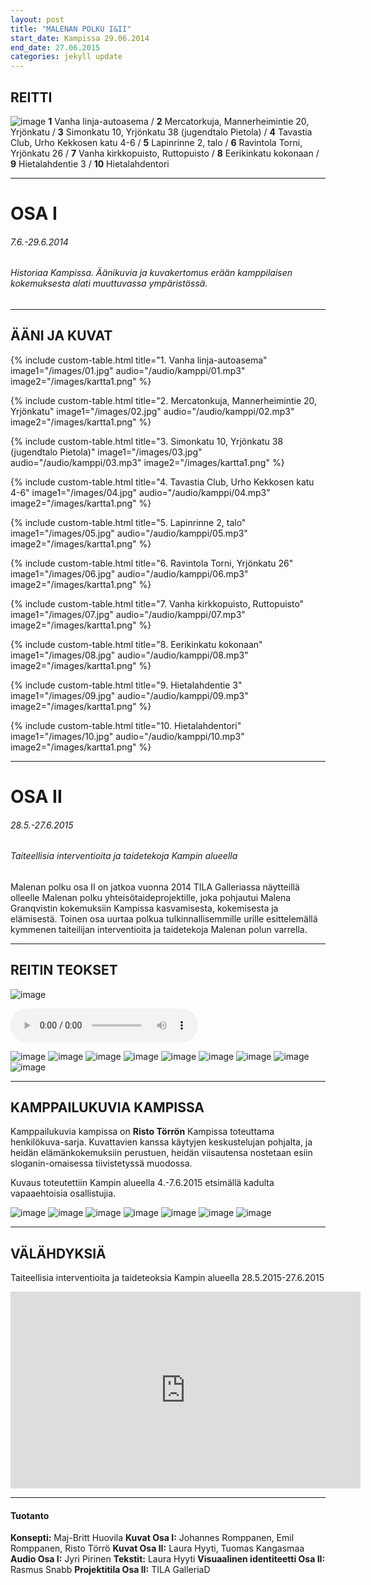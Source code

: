```yaml
---
layout: post
title: "MALENAN POLKU I&II"
start_date: Kampissa 29.06.2014
end_date: 27.06.2015
categories: jekyll update
---
```


## REITTI

![image](/images/kartta1.png)
**1** Vanha linja-autoasema / **2** Mercatorkuja, Mannerheimintie 20, Yrjönkatu / **3** Simonkatu 10, Yrjönkatu 38 (jugendtalo Pietola) / **4** Tavastia Club, Urho Kekkosen katu 4-6 / **5** Lapinrinne 2, talo / **6** Ravintola Torni, Yrjönkatu 26 / **7** Vanha kirkkopuisto, Ruttopuisto / **8** Eerikinkatu kokonaan / **9** Hietalahdentie 3 / **10** Hietalahdentori

---

# OSA I

###### 7.6.-29.6.2014

###### Historiaa Kampissa. Äänikuvia ja kuvakertomus erään kamppilaisen kokemuksesta alati muuttuvassa ympäristössä.

---

## ÄÄNI JA KUVAT 

{% include custom-table.html 
   title="1. Vanha linja-autoasema"
   image1="/images/01.jpg"
   audio="/audio/kamppi/01.mp3"
   image2="/images/kartta1.png" 
%}

{% include custom-table.html 
   title="2. Mercatonkuja, Mannerheimintie 20, Yrjönkatu"
   image1="/images/02.jpg"
   audio="/audio/kamppi/02.mp3"
   image2="/images/kartta1.png" 
%}

{% include custom-table.html 
   title="3. Simonkatu 10, Yrjönkatu 38 (jugendtalo Pietola)"
   image1="/images/03.jpg"
   audio="/audio/kamppi/03.mp3"
   image2="/images/kartta1.png" 
%}

{% include custom-table.html 
   title="4. Tavastia Club, Urho Kekkosen katu 4-6"
   image1="/images/04.jpg"
   audio="/audio/kamppi/04.mp3"
   image2="/images/kartta1.png" 
%}

{% include custom-table.html 
   title="5. Lapinrinne 2, talo"
   image1="/images/05.jpg"
   audio="/audio/kamppi/05.mp3"
   image2="/images/kartta1.png" 
%}

{% include custom-table.html 
   title="6. Ravintola Torni, Yrjönkatu 26"
   image1="/images/06.jpg"
   audio="/audio/kamppi/06.mp3"
   image2="/images/kartta1.png" 
%}

{% include custom-table.html 
   title="7. Vanha kirkkopuisto, Ruttopuisto"
   image1="/images/07.jpg"
   audio="/audio/kamppi/07.mp3"
   image2="/images/kartta1.png" 
%}

{% include custom-table.html 
   title="8. Eerikinkatu kokonaan"
   image1="/images/08.jpg"
   audio="/audio/kamppi/08.mp3"
   image2="/images/kartta1.png" 
%}

{% include custom-table.html 
   title="9. Hietalahdentie 3"
   image1="/images/09.jpg"
   audio="/audio/kamppi/09.mp3"
   image2="/images/kartta1.png" 
%}

{% include custom-table.html 
   title="10. Hietalahdentori"
   image1="/images/10.jpg"
   audio="/audio/kamppi/10.mp3"
   image2="/images/kartta1.png" 
%}

---

# OSA II

###### 28.5.-27.6.2015

###### Taiteellisia interventioita ja taidetekoja Kampin alueella

Malenan polku osa II on jatkoa vuonna 2014 TILA Galleriassa näytteillä olleelle Malenan polku yhteisötaideprojektille, joka pohjautui Malena Granqvistin kokemuksiin Kampissa kasvamisesta, kokemisesta ja elämisestä. Toinen osa uurtaa polkua tulkinnallisemmille urille esittelemällä kymmenen taiteilijan interventioita ja taidetekoja Malenan polun varrella.

---

## REITIN TEOKSET

![image](/images/1_01.jpg)

<audio controls>
  <source src="/audio/kamppi/1_02.mp3" type="audio/mpeg">
  Your browser does not support the audio element.
</audio>

![image](/images/1_02.jpg)
![image](/images/1_03.jpg)
![image](/images/1_04.jpg)
![image](/images/1_05.jpg)
![image](/images/1_06.jpg)
![image](/images/1_07.jpg)
![image](/images/1_08.jpg)
![image](/images/1_09.jpg)
![image](/images/1_10.jpg)

---

## KAMPPAILUKUVIA KAMPISSA

Kamppailukuvia kampissa on **Risto Törrön** Kampissa toteuttama henkilökuva-sarja. Kuvattavien kanssa käytyjen keskustelujan pohjalta, ja heidän elämänkokemuksiin perustuen, heidän viisautensa nostetaan esiin sloganin-omaisessa tiivistetyssä muodossa.

Kuvaus toteutettiin Kampin alueella 4.-7.6.2015 etsimällä kadulta vapaaehtoisia osallistujia.

![image](/images/2_01.jpg)
![image](/images/2_02.jpg)
![image](/images/2_03.jpg)
![image](/images/2_04.jpg)
![image](/images/2_05.jpg)
![image](/images/2_06.jpg)
![image](/images/2_07.jpg)

---

## VÄLÄHDYKSIÄ 

Taiteellisia interventioita ja taideteoksia Kampin alueella 28.5.2015-27.6.2015

<iframe width="560" height="315" src="https://www.youtube.com/embed/nGwMt4vHZKM?si=BP_sJITae1FHrsPg" title="YouTube video player" frameborder="0" allow="accelerometer; autoplay; clipboard-write; encrypted-media; gyroscope; picture-in-picture; web-share" referrerpolicy="strict-origin-when-cross-origin" allowfullscreen></iframe>

---

#### Tuotanto

**Konsepti:** Maj-Britt Huovila **Kuvat Osa I:** Johannes Romppanen, Emil Romppanen, Risto Törrö **Kuvat Osa II:** Laura Hyyti, Tuomas Kangasmaa **Audio Osa I:** Jyri Pirinen **Tekstit:** Laura Hyyti **Visuaalinen identiteetti Osa II:** Rasmus Snabb **Projektitila Osa II:** TILA GalleriaD
